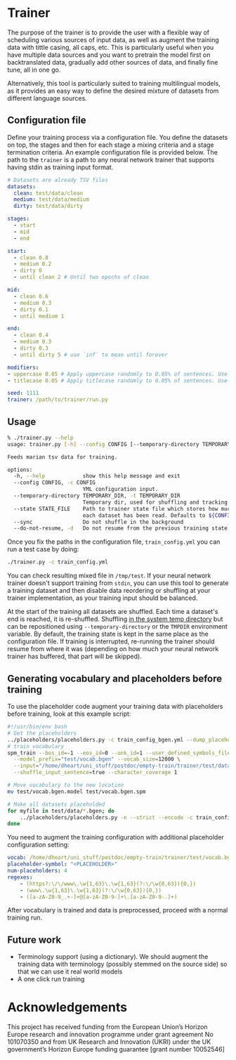 # Trainer
The purpose of the trainer is to provide the user with a flexible way of scheduling various sources of input data, as well as augment the training data with tittle casing, all caps, etc. This is particularly useful when you have multiple data sources and you want to pretrain the model first on backtranslated data, gradually add other sources of data, and finally fine tune, all in one go.

Alternatively, this tool is particularly suited to training multilingual models, as it provides an easy way to define the desired mixture of datasets from different language sources.

## Configuration file
Define your training process via a configuration file. You define the datasets on top, the stages and then for each stage a mixing criteria and a stage termination criteria. An example configuration file is provided below. The path to the `trainer` is a path to any neural network trainer that supports having stdin as training input format.
```yml
# Datasets are already TSV files
datasets:
  clean: test/data/clean
  medium: test/data/medium
  dirty: test/data/dirty

stages:
  - start
  - mid
  - end

start:
  - clean 0.8
  - medium 0.2
  - dirty 0
  - until clean 2 # Until two epochs of clean

mid:
  - clean 0.6
  - medium 0.3
  - dirty 0.1
  - until medium 1

end:
  - clean 0.4
  - medium 0.3
  - dirty 0.3
  - until dirty 5 # use `inf` to mean until forever

modifiers:
- uppercase 0.05 # Apply uppercase randomly to 0.05% of sentences. Use 0 to disable
- titlecase 0.05 # Apply titlecase randomly to 0.05% of sentences. Use 0 to disable

seed: 1111
trainer: /path/to/trainer/run.py
```

## Usage
```bash
% ./trainer.py --help
usage: trainer.py [-h] --config CONFIG [--temporary-directory TEMPORARY_DIR] [--state STATE_FILE] [--do-not-resume] [--sync] [trainer-command [arguments]]

Feeds marian tsv data for training.

options:
  -h, --help            show this help message and exit
  --config CONFIG, -c CONFIG
                        YML configuration input.
  --temporary-directory TEMPORARY_DIR, -t TEMPORARY_DIR
                        Temporary dir, used for shuffling and tracking state
  --state STATE_FILE    Path to trainer state file which stores how much of
                        each dataset has been read. Defaults to ${CONFIG}.state
  --sync                Do not shuffle in the background
  --do-not-resume, -d   Do not resume from the previous training state
```
Once you fix the paths in the configuration file, `train_config.yml` you can run a test case by doing:
```bash
./trainer.py -c train_config.yml
```
You can check resulting mixed file in `/tmp/test`. If your neural network trainer doesn't support training from `stdin`, you can use this tool to generate a training dataset and then disable data reordering or shuffling at your trainer implementation, as your training input should be balanced.

At the start of the training all datasets are shuffled. Each time a dataset's end is reached, it is re-shuffled. Shuffling [in the system temp directory](https://docs.python.org/3.11/library/tempfile.html#tempfile.gettempdir) but can be repositioned using `--temporary-directory` or the `TMPDIR` environment variable. By default, the training state is kept in the same place as the configuration file. If training is interrupted, re-running the trainer should resume from where it was (depending on how much your neural network trainer has buffered, that part will be skipped).

## Generating vocabulary and placeholders before training
To use the placeholder code augment your training data with placeholders before training, look at this example script:
```bash
#!/usr/bin/env bash
# Get the placeholders
../placeholders/placeholders.py -c train_config_bgen.yml --dump_placeholders > my_placeholders
# train vocabulary
spm_train --bos_id=-1 --eos_id=0 --unk_id=1 --user_defined_symbols_file my_placeholders \
  --model_prefix="test/vocab.bgen" --vocab_size=12000 \
  --input="/home/dheart/uni_stuff/postdoc/empty-train/trainer/test/data/clean.bgen" \
  --shuffle_input_sentence=true --character_coverage 1

# Move vocabulary to the new location
mv test/vocab.bgen.model test/vocab.bgen.spm

# Make all datasets placeholded
for myfile in test/data/*.bgen; do
	../placeholders/placeholders.py -n --strict --encode -c train_config_bgen.yml < ${myfile} > ${myfile}.pls
done
```
You need to augment the training configuration with additional placeholder configuration setting:
```yml
vocab: /home/dheart/uni_stuff/postdoc/empty-train/trainer/test/vocab.bgen.spm
placeholder-symbol: "<PLACEHOLDER>"
num-placeholders: 4
regexes:
    - (https?:\/\/www\.\w{1,63}\.\w{1,63}(?:\/\w{0,63}){0,})
    - (www\.\w{1,63}\.\w{1,63}(?:\/\w{0,63}){0,})
    - ([a-zA-Z0-9_.+-]+@[a-zA-Z0-9-]+\.[a-zA-Z0-9-.]+)
```
After vocabulary is trained and data is preprocessed, proceed with a normal training run.
## Future work

- Terminology support (using a dictionary). We should augment the training data with terminology (possibly stemmed on the source side) so that we can use it real world models
- A one click run training

# Acknowledgements

This project has received funding from the European Union’s Horizon Europe research and innovation programme under grant agreement No 101070350 and from UK Research and Innovation (UKRI) under the UK government’s Horizon Europe funding guarantee [grant number 10052546]